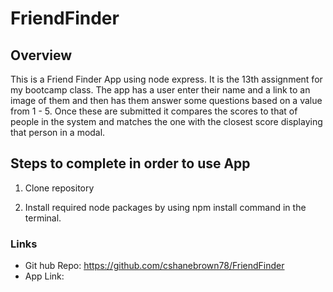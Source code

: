 # FriendFinder

## Overview

This is a Friend Finder App using node express.  It is the 13th assignment for my bootcamp class.  The app has a user enter their name and a link to an image of them and then has them answer some questions based on a value from 1 - 5.  Once these are submitted it compares the scores to that of people in the system and matches the one with the closest score displaying that person in a modal.

## Steps to complete in order to use App

1. Clone repository

2. Install required node packages by using npm install command in the terminal.
 
### Links

* Git hub Repo: https://github.com/cshanebrown78/FriendFinder
* App Link: 